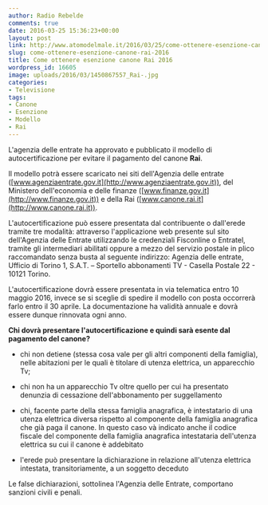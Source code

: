 ```yaml
---
author: Radio Rebelde
comments: true
date: 2016-03-25 15:36:23+00:00
layout: post
link: http://www.atomodelmale.it/2016/03/25/come-ottenere-esenzione-canone-rai-2016/
slug: come-ottenere-esenzione-canone-rai-2016
title: Come ottenere esenzione canone Rai 2016
wordpress_id: 16605
image: uploads/2016/03/1450867557_Rai-.jpg
categories:
- Televisione
tags:
- Canone
- Esenzione
- Modello
- Rai
---
```


L'agenzia delle entrate ha approvato e pubblicato il modello di autocertificazione per evitare il pagamento del canone **Rai**.

Il modello potrà essere scaricato nei siti dell'Agenzia delle entrate ([www.agenziaentrate.gov.it](http://www.agenziaentrate.gov.it)), del Ministero dell'economia e delle finanze ([www.finanze.gov.it](http://www.finanze.gov.it)) e della Rai ([www.canone.rai.it](http://www.canone.rai.it)).

L'autocertificazione può essere presentata dal contribuente o dall'erede tramite tre modalità: attraverso l'applicazione web presente sul sito dell'Agenzia delle Entrate utilizzando le credenziali Fisconline o Entratel, tramite gli intermediari abilitati oppure a mezzo del servizio postale in plico raccomandato senza busta al seguente indirizzo: Agenzia delle entrate, Ufficio di Torino 1, S.A.T. – Sportello abbonamenti TV - Casella Postale 22 - 10121 Torino.

L'autocertificazione dovrà essere presentata in via telematica entro 10 maggio 2016, invece se si sceglie di spedire il modello con posta occorrerà farlo entro il 30 aprile. La documentazione ha validità annuale e dovrà essere dunque rinnovata ogni anno.

**Chi dovrà presentare l'autocertificazione e quindi sarà esente dal pagamento del canone?**

    
  * chi non detiene (stessa cosa vale per gli altri componenti della famiglia), nelle abitazioni per le quali è titolare di utenza elettrica, un apparecchio Tv;

    
  * chi non ha un apparecchio Tv oltre quello per cui ha presentato denunzia di cessazione dell'abbonamento per suggellamento

    
  * chi, facente parte della stessa famiglia anagrafica, è intestatario di una utenza elettrica diversa rispetto al componente della famiglia anagrafica che già paga il canone. In questo caso và indicato anche il codice fiscale del componente della famiglia anagrafica intestataria dell'utenza elettrica su cui il canone è addebitato

    
  * l'erede può presentare la dichiarazione in relazione all'utenza elettrica intestata, transitoriamente, a un soggetto deceduto

Le false dichiarazioni, sottolinea l'Agenzia delle Entrate, comportano sanzioni civili e penali.
